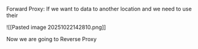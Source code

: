 Forward Proxy: If we want to data to another location and we need to use their 



![[Pasted image 20251022142810.png]]



Now we are going to Reverse Proxy
